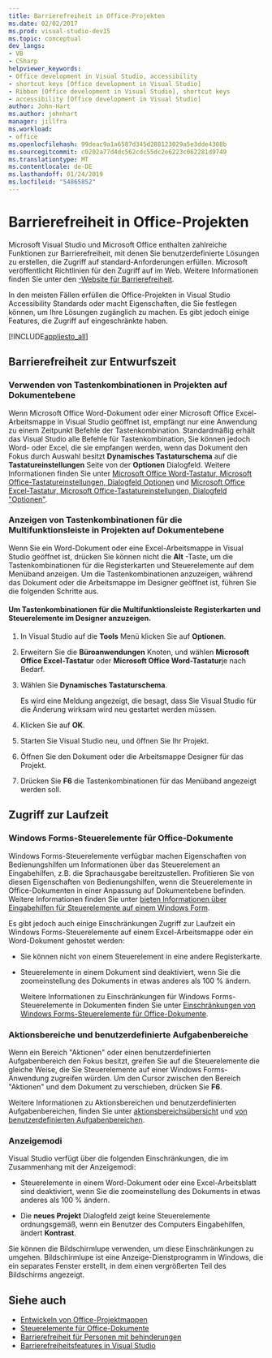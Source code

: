 ```yaml
---
title: Barrierefreiheit in Office-Projekten
ms.date: 02/02/2017
ms.prod: visual-studio-dev15
ms.topic: conceptual
dev_langs:
- VB
- CSharp
helpviewer_keywords:
- Office development in Visual Studio, accessibility
- shortcut keys [Office development in Visual Studio]
- Ribbon [Office development in Visual Studio], shortcut keys
- accessibility [Office development in Visual Studio]
author: John-Hart
ms.author: johnhart
manager: jillfra
ms.workload:
- office
ms.openlocfilehash: 99deac9a1a6587d345d288123029a5e3dde4308b
ms.sourcegitcommit: c0202a77d4dc562cdc55dc2e6223c062281d9749
ms.translationtype: MT
ms.contentlocale: de-DE
ms.lasthandoff: 01/24/2019
ms.locfileid: "54865852"
---
```

# <a name="accessibility-in-office-projects"></a>Barrierefreiheit in Office-Projekten

Microsoft Visual Studio und Microsoft Office enthalten zahlreiche Funktionen zur Barrierefreiheit, mit denen Sie benutzerdefinierte Lösungen zu erstellen, die Zugriff auf standard-Anforderungen erfüllen. Microsoft veröffentlicht Richtlinien für den Zugriff auf im Web. Weitere Informationen finden Sie unter den [-Website für Barrierefreiheit](http://go.microsoft.com/fwlink/?LinkID=37113).

In den meisten Fällen erfüllen die Office-Projekten in Visual Studio Accessibility Standards oder macht Eigenschaften, die Sie festlegen können, um Ihre Lösungen zugänglich zu machen. Es gibt jedoch einige Features, die Zugriff auf eingeschränkte haben.

[!INCLUDE[appliesto_all](../vsto/includes/appliesto-all-md.md)]

## <a name="accessibility-at-design-time"></a>Barrierefreiheit zur Entwurfszeit

### <a name="use-shortcut-keys-in-document-level-projects"></a>Verwenden von Tastenkombinationen in Projekten auf Dokumentebene
 Wenn Microsoft Office Word-Dokument oder einer Microsoft Office Excel-Arbeitsmappe in Visual Studio geöffnet ist, empfängt nur eine Anwendung zu einem Zeitpunkt Befehle der Tastenkombination. Standardmäßig erhält das Visual Studio alle Befehle für Tastenkombination, Sie können jedoch Word- oder Excel, die sie empfangen werden, wenn das Dokument den Fokus durch Auswahl besitzt **Dynamisches Tastaturschema** auf die **Tastatureinstellungen** Seite von der **Optionen** Dialogfeld. Weitere Informationen finden Sie unter [Microsoft Office Word-Tastatur, Microsoft Office-Tastatureinstellungen, Dialogfeld Optionen](../vsto/microsoft-office-word-keyboard-microsoft-office-keyboard-settings-options-dialog-box.md) und [Microsoft Office Excel-Tastatur, Microsoft Office-Tastatureinstellungen, Dialogfeld "Optionen"](../vsto/microsoft-office-excel-keyboard-microsoft-office-keyboard-settings-options-dialog-box.md).

### <a name="display-shortcut-keys-for-the-ribbon-in-document-level-projects"></a>Anzeigen von Tastenkombinationen für die Multifunktionsleiste in Projekten auf Dokumentebene
 Wenn Sie ein Word-Dokument oder eine Excel-Arbeitsmappe in Visual Studio geöffnet ist, drücken Sie können nicht die **Alt** -Taste, um die Tastenkombinationen für die Registerkarten und Steuerelemente auf dem Menüband anzeigen. Um die Tastenkombinationen anzuzeigen, während das Dokument oder die Arbeitsmappe im Designer geöffnet ist, führen Sie die folgenden Schritte aus.

#### <a name="to-view-shortcut-keys-for-ribbon-tabs-and-controls-in-the-designer"></a>Um Tastenkombinationen für die Multifunktionsleiste Registerkarten und Steuerelemente im Designer anzuzeigen.

1.  In Visual Studio auf die **Tools** Menü klicken Sie auf **Optionen**.

2.  Erweitern Sie die **Büroanwendungen** Knoten, und wählen **Microsoft Office Excel-Tastatur** oder **Microsoft Office Word-Tastatur**je nach Bedarf.

3.  Wählen Sie **Dynamisches Tastaturschema**.

     Es wird eine Meldung angezeigt, die besagt, dass Sie Visual Studio für die Änderung wirksam wird neu gestartet werden müssen.

4.  Klicken Sie auf **OK**.

5.  Starten Sie Visual Studio neu, und öffnen Sie Ihr Projekt.

6.  Öffnen Sie den Dokument oder die Arbeitsmappe Designer für das Projekt.

7.  Drücken Sie **F6** die Tastenkombinationen für das Menüband angezeigt werden soll.

## <a name="accessibility-at-runtime"></a>Zugriff zur Laufzeit

### <a name="windows-forms-controls-on-office-documents"></a>Windows Forms-Steuerelemente für Office-Dokumente
 Windows Forms-Steuerelemente verfügbar machen Eigenschaften von Bedienungshilfen um Informationen über das Steuerelement an Eingabehilfen, z.B. die Sprachausgabe bereitzustellen. Profitieren Sie von diesen Eigenschaften von Bedienungshilfen, wenn die Steuerelemente in Office-Dokumenten in einer Anpassung auf Dokumentebene befinden. Weitere Informationen finden Sie unter [bieten Informationen über Eingabehilfen für Steuerelemente auf einem Windows Form](/dotnet/framework/winforms/controls/providing-accessibility-information-for-controls-on-a-windows-form).

 Es gibt jedoch auch einige Einschränkungen Zugriff zur Laufzeit ein Windows Forms-Steuerelemente auf einem Excel-Arbeitsmappe oder ein Word-Dokument gehostet werden:

- Sie können nicht von einem Steuerelement in eine andere Registerkarte.

- Steuerelemente in einem Dokument sind deaktiviert, wenn Sie die zoomeinstellung des Dokuments in etwas anderes als 100 % ändern.

  Weitere Informationen zu Einschränkungen für Windows Forms-Steuerelemente in Dokumenten finden Sie unter [Einschränkungen von Windows Forms-Steuerelemente für Office-Dokumente](../vsto/limitations-of-windows-forms-controls-on-office-documents.md).

### <a name="actions-panes-and-custom-task-panes"></a>Aktionsbereiche und benutzerdefinierte Aufgabenbereiche
 Wenn ein Bereich "Aktionen" oder einen benutzerdefinierten Aufgabenbereich den Fokus besitzt, greifen Sie auf die Steuerelemente die gleiche Weise, die Sie Steuerelemente auf einer Windows Forms-Anwendung zugreifen würden. Um den Cursor zwischen den Bereich "Aktionen" und dem Dokument zu verschieben, drücken Sie **F6**.

 Weitere Informationen zu Aktionsbereichen und benutzerdefinierten Aufgabenbereichen, finden Sie unter [aktionsbereichsübersicht](../vsto/actions-pane-overview.md) und [von benutzerdefinierten Aufgabenbereichen](../vsto/custom-task-panes.md).

### <a name="display-modes"></a>Anzeigemodi

Visual Studio verfügt über die folgenden Einschränkungen, die im Zusammenhang mit der Anzeigemodi:

- Steuerelemente in einem Word-Dokument oder eine Excel-Arbeitsblatt sind deaktiviert, wenn Sie die zoomeinstellung des Dokuments in etwas anderes als 100 % ändern.

- Die **neues Projekt** Dialogfeld zeigt keine Steuerelemente ordnungsgemäß, wenn ein Benutzer des Computers Eingabehilfen, ändert **Kontrast**.

Sie können die Bildschirmlupe verwenden, um diese Einschränkungen zu umgehen. Bildschirmlupe ist eine Anzeige-Dienstprogramm in Windows, die ein separates Fenster erstellt, in dem einen vergrößerten Teil des Bildschirms angezeigt.

## <a name="see-also"></a>Siehe auch

- [Entwickeln von Office-Projektmappen](../vsto/developing-office-solutions.md)
- [Steuerelemente für Office-Dokumente](../vsto/controls-on-office-documents.md)
- [Barrierefreiheit für Personen mit behinderungen](../ide/reference/accessibility-for-people-with-disabilities.md)
- [Barrierefreiheitsfeatures in Visual Studio](../ide/reference/accessibility-features-of-visual-studio.md)